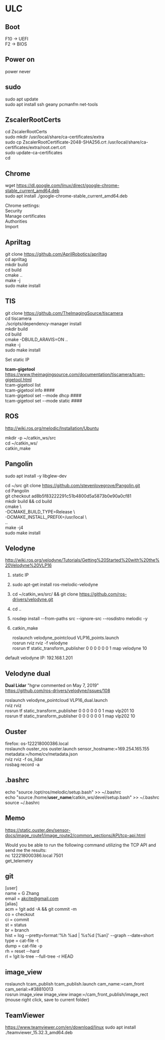 # ULC

## Boot
F10 -> UEFI  
F2 -> BIOS

## Power on
power never

## sudo
sudo apt update  
sudo apt install ssh geany pcmanfm net-tools

## ZscalerRootCerts
cd ZscalerRootCerts  
sudo mkdir /usr/local/share/ca-certificates/extra  
sudo cp ZscalerRootCertificate-2048-SHA256.crt /usr/local/share/ca-certificates/extra/root.cert.crt  
sudo update-ca-certificates  
cd

## Chrome
wget https://dl.google.com/linux/direct/google-chrome-stable_current_amd64.deb  
sudo apt install ./google-chrome-stable_current_amd64.deb

Chrome settings:  
Security  
Manage certificates  
Authorities  
Import

## Apriltag  
git clone https://github.com/AprilRobotics/apriltag  
cd apriltag  
mkdir build  
cd build  
cmake ..  
make -j  
sudo make install

## TIS  
git clone https://github.com/TheImagingSource/tiscamera  
cd tiscamera  
./scripts/dependency-manager install  
mkdir build  
cd build  
cmake -DBUILD_ARAVIS=ON ..  
make -j  
sudo make install  

Set static IP

**tcam-gigetool**  
https://www.theimagingsource.com/documentation/tiscamera/tcam-gigetool.html  
tcam-gigetool list  
tcam-gigetool info ####  
tcam-gigetool set --mode dhcp ####  
tcam-gigetool set --mode static ####  

## ROS  
http://wiki.ros.org/melodic/Installation/Ubuntu

mkdir -p ~/catkin_ws/src  
cd ~/catkin_ws/  
catkin_make

## Pangolin
sudo apt install -y libglew-dev  

cd ~/src
git clone https://github.com/stevenlovegrove/Pangolin.git  
cd Pangolin  
git checkout ad8b5f83222291c51b4800d5a5873b0e90a0cf81  
mkdir build && cd build  
cmake \  
    -DCMAKE_BUILD_TYPE=Release \  
    -DCMAKE_INSTALL_PREFIX=/usr/local \  
    ..  
make -j4  
sudo make install  

## Velodyne
http://wiki.ros.org/velodyne/Tutorials/Getting%20Started%20with%20the%20Velodyne%20VLP16  

1. static IP  
2. sudo apt-get install ros-melodic-velodyne  
3. cd ~/catkin_ws/src/ && git clone https://github.com/ros-drivers/velodyne.git  
4. cd ..  
5. rosdep install --from-paths src --ignore-src --rosdistro melodic -y  
6. catkin_make

	roslaunch velodyne_pointcloud VLP16_points.launch  
	rosrun rviz rviz -f velodyne  
	rosrun tf static_transform_publisher 0 0 0 0 0 0 1 map velodyne 10  

default velodyne IP: 192.168.1.201  

## Velodyne dual  

**Dual Lidar**  "hgrw commented on May 7, 2019"  
https://github.com/ros-drivers/velodyne/issues/108

roslaunch velodyne_pointcloud VLP16_dual.launch  
rviz rviz  
rosrun tf static_transform_publisher 0 0 0 0 0 0 1 map vlp201 10  
rosrun tf static_transform_publisher 0 0 0 0 0 0 1 map vlp202 10  

## Ouster
firefox: os-122218000386.local  
roslaunch ouster_ros ouster.launch sensor_hostname:=169.254.165.155 metadata:=/home/cv/metadata.json  
rviz rviz -f os_lidar  
rosbag record -a

## .bashrc
echo "source /opt/ros/melodic/setup.bash" >> ~/.bashrc  
echo "source /home/**user_name**/catkin_ws/devel/setup.bash" >> ~/.bashrc  
source ~/.bashrc

## Memo

https://static.ouster.dev/sensor-docs/image_route1/image_route2/common_sections/API/tcp-api.html  

Would you be able to run the following command utilizing the TCP API and send me the results:  
nc 122218000386.local 7501  
get_telemetry  

## git

[user]  
        name = G Zhang  
        email = akcite@gmail.com  
[alias]  
        acm = !git add -A && git commit -m  
        co = checkout  
        ci = commit  
        st = status  
        br = branch  
        hist = log --pretty=format:'%h %ad | %s%d [%an]' --graph --date=short  
        type = cat-file -t  
        dump = cat-file -p  
        rh = reset --hard  
        rl = !git ls-tree --full-tree -r HEAD  


## image_view

roslaunch tcam_publish tcam_publish.launch cam_name:=cam_front cam_serial:=#38810013  
rosrun image_view image_view image:=/cam_front_publish/image_rect  
(mouse right click, save to current folder)  


## TeamViewer
https://www.teamviewer.com/en/download/linux
sudo apt install ./teamviewer_15.32.3_amd64.deb 


